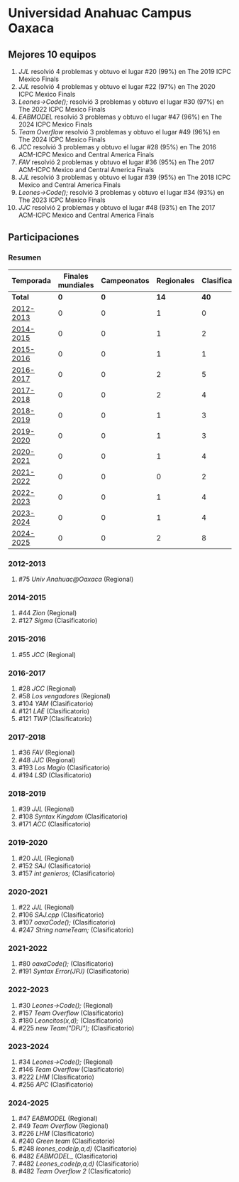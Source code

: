 # Universidad Anahuac Campus Oaxaca

## Mejores 10 equipos

1. _JJL_ resolvió 4 problemas y obtuvo el lugar #20 (99%) en The 2019 ICPC Mexico Finals
1. _JJL_ resolvió 4 problemas y obtuvo el lugar #22 (97%) en The 2020 ICPC Mexico Finals
1. _Leones->Code();_ resolvió 3 problemas y obtuvo el lugar #30 (97%) en The 2022 ICPC Mexico Finals
1. _EABMODEL_ resolvió 3 problemas y obtuvo el lugar #47 (96%) en The 2024 ICPC Mexico Finals
1. _Team Overflow_ resolvió 3 problemas y obtuvo el lugar #49 (96%) en The 2024 ICPC Mexico Finals
1. _JCC_ resolvió 3 problemas y obtuvo el lugar #28 (95%) en The 2016 ACM-ICPC Mexico and Central America Finals
1. _FAV_ resolvió 2 problemas y obtuvo el lugar #36 (95%) en The 2017 ACM-ICPC Mexico and Central America Finals
1. _JJL_ resolvió 3 problemas y obtuvo el lugar #39 (95%) en The 2018 ICPC Mexico and Central America Finals
1. _Leones->Code();_ resolvió 3 problemas y obtuvo el lugar #34 (93%) en The 2023 ICPC Mexico Finals
1. _JJC_ resolvió 2 problemas y obtuvo el lugar #48 (93%) en The 2017 ACM-ICPC Mexico and Central America Finals

## Participaciones

### Resumen

| Temporada | Finales mundiales | Campeonatos | Regionales | Clasificatorios | Equipos |
| --- | --- | --- | --- | --- | --- |
| **Total** | **0** | **0** | **14** | **40** | **41** |
| [2012-2013](#2012-2013) | 0 | 0 | 1 | 0 | 1 |
| [2014-2015](#2014-2015) | 0 | 0 | 1 | 2 | 2 |
| [2015-2016](#2015-2016) | 0 | 0 | 1 | 1 | 1 |
| [2016-2017](#2016-2017) | 0 | 0 | 2 | 5 | 5 |
| [2017-2018](#2017-2018) | 0 | 0 | 2 | 4 | 4 |
| [2018-2019](#2018-2019) | 0 | 0 | 1 | 3 | 3 |
| [2019-2020](#2019-2020) | 0 | 0 | 1 | 3 | 3 |
| [2020-2021](#2020-2021) | 0 | 0 | 1 | 4 | 4 |
| [2021-2022](#2021-2022) | 0 | 0 | 0 | 2 | 2 |
| [2022-2023](#2022-2023) | 0 | 0 | 1 | 4 | 4 |
| [2023-2024](#2023-2024) | 0 | 0 | 1 | 4 | 4 |
| [2024-2025](#2024-2025) | 0 | 0 | 2 | 8 | 8 |

### 2012-2013

1. #75 _Univ Anahuac@Oaxaca_ (Regional)

### 2014-2015

1. #44 _Zion_ (Regional)
1. #127 _Sigma_ (Clasificatorio)

### 2015-2016

1. #55 _JCC_ (Regional)

### 2016-2017

1. #28 _JCC_ (Regional)
1. #58 _Los vengadores_ (Regional)
1. #104 _YAM_ (Clasificatorio)
1. #121 _LAE_ (Clasificatorio)
1. #121 _TWP_ (Clasificatorio)

### 2017-2018

1. #36 _FAV_ (Regional)
1. #48 _JJC_ (Regional)
1. #193 _Los Magio_ (Clasificatorio)
1. #194 _LSD_ (Clasificatorio)

### 2018-2019

1. #39 _JJL_ (Regional)
1. #108 _Syntax Kingdom_ (Clasificatorio)
1. #171 _ACC_ (Clasificatorio)

### 2019-2020

1. #20 _JJL_ (Regional)
1. #152 _SAJ_ (Clasificatorio)
1. #157 _int genieros;_ (Clasificatorio)

### 2020-2021

1. #22 _JJL_ (Regional)
1. #106 _SAJ.cpp_ (Clasificatorio)
1. #107 _oaxaCode();_ (Clasificatorio)
1. #247 _String nameTeam;_ (Clasificatorio)

### 2021-2022

1. #80 _oaxaCode();_ (Clasificatorio)
1. #191 _Syntax Error(JPJ)_ (Clasificatorio)

### 2022-2023

1. #30 _Leones->Code();_ (Regional)
1. #157 _Team Overflow_ (Clasificatorio)
1. #180 _Leoncitos(x,d);_ (Clasificatorio)
1. #225 _new Team("DPJ");_ (Clasificatorio)

### 2023-2024

1. #34 _Leones->Code();_ (Regional)
1. #146 _Team Overflow_ (Clasificatorio)
1. #222 _LHM_ (Clasificatorio)
1. #256 _APC_ (Clasificatorio)

### 2024-2025

1. #47 _EABMODEL_ (Regional)
1. #49 _Team Overflow_ (Regional)
1. #226 _LHM_ (Clasificatorio)
1. #240 _Green team_ (Clasificatorio)
1. #248 _leones_code(p,a,d)_ (Clasificatorio)
1. #482 _EABMODEL__ (Clasificatorio)
1. #482 _Leones_code(p,a,d)_ (Clasificatorio)
1. #482 _Team Overflow 2_ (Clasificatorio)



